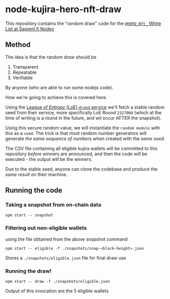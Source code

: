 # node-kujira-hero-nft-draw

This repository contains the "random draw" code for the [`@HERO_Nft_` White List at Sapient.fi Nodes](https://twitter.com/0xlaine/status/1577648400421605376) 

## Method

The idea is that the random draw should be

1. Transparent
2. Repeatable
3. Verifiable

By anyone (who are able to run some nodejs code).

How we're going to achieve this is covered here.

Using the [League of Entropy (LoE) `drand` service](https://drand.love/) we'll fetch a stable random seed from their service,
more specifically LoE Round `2327000` (which at the time of writing is a round in the future, and wil occur AFTER the snapshot).

Using this secure random value, we will instantiate the `random module` with this as a `seed`. The trick is that most
random number generators will generate _the same sequence of numbers_ when created with the _same seed_.

The CSV file containing all eligible kujira wallets will be committed to this repository _before_ winners are announced,
and then the code  will be executed - the output will be the winners.

Due to the stable seed, anyone can clone the codebase and produce the _same result_ on their machine.

## Running the code

### Taking a snapshot from on-chain data

```shell
npm start -- snapshot
```

### Filtering out non-eligible wallets

using the file obtained from the above snapshot command 

```shell
npm start -- eligible -f ./snapshots/snap-<block-height>.json 
```

Stores a `./snapshots/eligible.json` file for final draw use

### Running the draw!

```shell
npm start -- draw -f ./snapshots/eligible.json
```

Output of this invocation are the 5 eligible wallets

